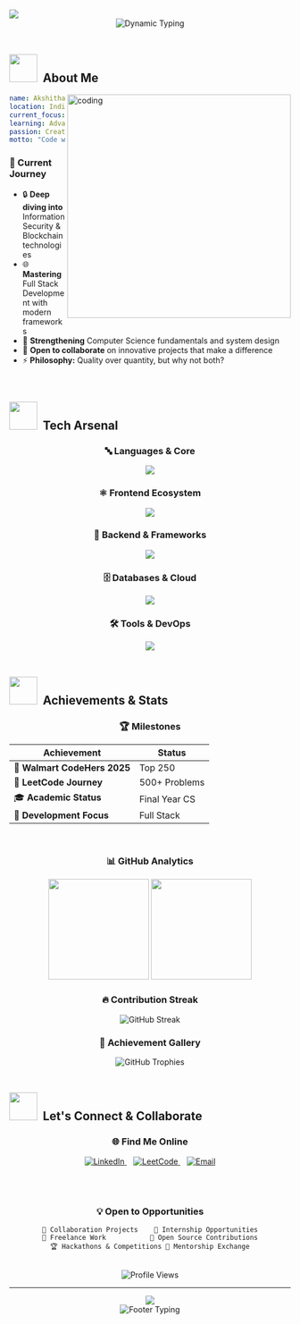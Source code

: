 # <div align="center">
  <img src="https://capsule-render.vercel.app/api?type=waving&color=0:667eea,100:764ba2&height=300&section=header&text=Akshitha%20Yadav&fontSize=50&fontColor=fff&animation=twinkling&fontAlignY=40&desc=Full%20Stack%20Developer%20%7C%20Problem%20Solver%20%7C%20Tech%20Enthusiast&descAlignY=60&descAlign=50&descSize=18"/>
</div>

<div align="center">
  <img src="https://readme-typing-svg.herokuapp.com?font=JetBrains+Mono&size=24&duration=3000&pause=1000&color=667EEA&center=true&vCenter=true&multiline=true&width=800&height=100&lines=🚀+Computer+Science+Student+%26+SDE+Aspirant;🏆+Top+250+Walmart+CodeHers+2025;💻+500%2B+LeetCode+Problems+Conquered;🌟+Building+the+Future%2C+One+Line+at+a+Time" alt="Dynamic Typing" />
</div>

<br>

## <img src="https://user-images.githubusercontent.com/74038190/213844263-a8897a51-32f4-4b3b-b5c2-e1528b89f6f3.png" width="50px" /> &nbsp;About Me

<img align="right" alt="coding" width="400" src="https://user-images.githubusercontent.com/74038190/229223263-cf2e4b07-2615-4f87-9c38-e37600f8381a.gif">

```yaml
name: Akshitha Yadav
location: India
current_focus: Information Security & Blockchain
learning: Advanced Web Development & System Design
passion: Creating impactful solutions through elegant code
motto: "Code with purpose, learn with curiosity"
```

### 🎯 Current Journey
- 🔒 **Deep diving into** Information Security & Blockchain technologies
- 🌐 **Mastering** Full Stack Development with modern frameworks
- 🧠 **Strengthening** Computer Science fundamentals and system design
- 🤝 **Open to collaborate** on innovative projects that make a difference
- ⚡ **Philosophy:** Quality over quantity, but why not both?

<br clear="right"/>

## <img src="https://user-images.githubusercontent.com/74038190/212257472-08e52665-c503-4bd9-aa20-f5a4dae769b5.gif" width="50"> &nbsp;Tech Arsenal

<div align="center">

### 🔤 Languages & Core
<img src="https://skillicons.dev/icons?i=java,python,javascript,c,html,css&theme=dark&perline=6" />

### ⚛️ Frontend Ecosystem  
<img src="https://skillicons.dev/icons?i=react,tailwind,bootstrap,sass&theme=dark&perline=4" />

### 🔧 Backend & Frameworks
<img src="https://skillicons.dev/icons?i=nodejs,express,django,flask,fastapi&theme=dark&perline=5" />

### 🗄️ Databases & Cloud
<img src="https://skillicons.dev/icons?i=mysql,mongodb,postgresql,firebase&theme=dark&perline=4" />

### 🛠️ Tools & DevOps
<img src="https://skillicons.dev/icons?i=git,github,vscode,postman,docker,linux&theme=dark&perline=6" />

</div>

<br>

## <img src="https://user-images.githubusercontent.com/74038190/213844263-a8897a51-32f4-4b3b-b5c2-e1528b89f6f3.png" width="50px" /> &nbsp;Achievements & Stats

<div align="center">

### 🏆 Milestones
| Achievement | Status |
|-------------|--------|
| 🥇 **Walmart CodeHers 2025** | Top 250 |
| 💪 **LeetCode Journey** | 500+ Problems |
| 🎓 **Academic Status** | Final Year CS |
| 🚀 **Development Focus** | Full Stack |

<br>

### 📊 GitHub Analytics
<img height="180em" src="https://github-readme-stats.vercel.app/api?username=akshithayadav&show_icons=true&count_private=true&theme=tokyonight&hide_border=true&bg_color=0D1117&title_color=667eea&icon_color=667eea&text_color=ffffff"/>
<img height="180em" src="https://github-readme-stats.vercel.app/api/top-langs/?username=akshithayadav&layout=compact&theme=tokyonight&hide_border=true&bg_color=0D1117&title_color=667eea&text_color=ffffff"/>

<br>

### 🔥 Contribution Streak
<img src="https://github-readme-streak-stats.herokuapp.com/?user=akshithayadav&theme=tokyonight&hide_border=true&background=0D1117&stroke=667eea&ring=667eea&fire=ffa500&currStreakLabel=667eea" alt="GitHub Streak" />

### 🏅 Achievement Gallery
<img src="https://github-profile-trophy.vercel.app/?username=akshithayadav&theme=tokyonight&no-frame=true&row=1&column=7&margin-h=10&margin-w=5&no-bg=true" alt="GitHub Trophies"/>

</div>

<br>

## <img src="https://user-images.githubusercontent.com/74038190/216122041-518ac897-8d92-4c6b-9b3f-ca01dcaf38ee.png" width="50" /> &nbsp;Let's Connect & Collaborate

<div align="center">

### 🌐 Find Me Online
<a href="https://linkedin.com/in/akshitha-yadav-bathula-9ab324259" target="_blank">
  <img src="https://img.shields.io/badge/LinkedIn-Connect-0077B5?style=for-the-badge&logo=linkedin&logoColor=white&labelColor=0077B5" alt="LinkedIn" />
</a>
&nbsp;&nbsp;
<a href="https://www.leetcode.com/akshitha_10-b32_" target="_blank"> 
  <img src="https://img.shields.io/badge/LeetCode-Solve-FFA116?style=for-the-badge&logo=leetcode&logoColor=white&labelColor=FFA116" alt="LeetCode" />
</a>
&nbsp;&nbsp;
<a href="mailto:akshithayadavbathula27@gmail.com">
  <img src="https://img.shields.io/badge/Email-Reach%20Out-D14836?style=for-the-badge&logo=gmail&logoColor=white&labelColor=D14836" alt="Email" />
</a>

<br><br>

### 💡 Open to Opportunities
```
🤝 Collaboration Projects    🚀 Internship Opportunities
💼 Freelance Work           🎯 Open Source Contributions
🏆 Hackathons & Competitions 🌱 Mentorship Exchange
```

<br>

<img src="https://komarev.com/ghpvc/?username=akshithayadav&style=for-the-badge&color=667eea&labelColor=0D1117&label=Profile+Views" alt="Profile Views" />

</div>

---

<div align="center">
  <img src="https://capsule-render.vercel.app/api?type=waving&color=0:667eea,100:764ba2&height=150&section=footer&animation=twinkling"/>
</div>

<div align="center">
  <img src="https://readme-typing-svg.herokuapp.com?font=JetBrains+Mono&size=16&duration=4000&pause=1000&color=667EEA&center=true&vCenter=true&width=600&lines=Thanks+for+visiting!+Let's+build+something+amazing+together+🚀;Always+learning%2C+always+growing%2C+always+coding+💻;Connect+with+me+and+let's+innovate+the+future+🌟" alt="Footer Typing" />
</div>
